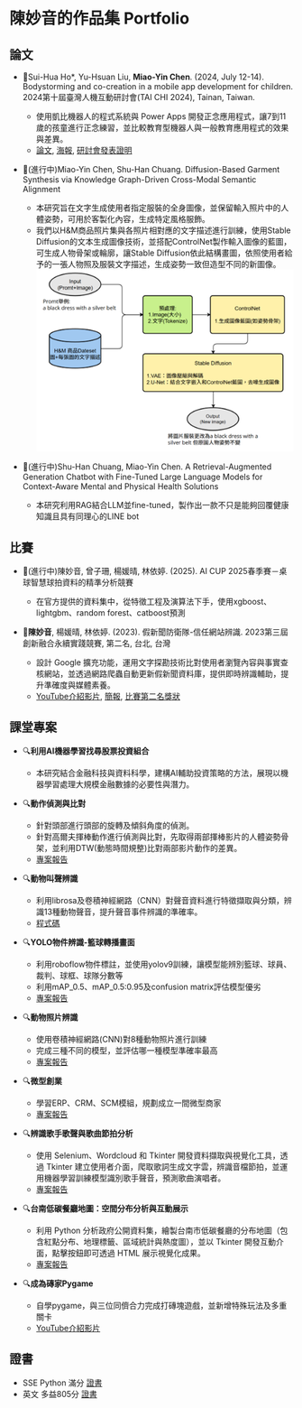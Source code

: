 # 陳妙音的作品集 Portfolio

## 論文
- 📗Sui-Hua Ho*, Yu-Hsuan Liu, **Miao-Yin Chen**. (2024, July 12-14). Bodystorming and co-creation in a mobile app development for children. 2024第十屆臺灣人機互動研討會(TAI CHI 2024), Tainan, Taiwan.
   - 使用凱比機器人的程式系統與 Power Apps 開發正念應用程式，讓7到11歲的孩童進行正念練習，並比較教育型機器人與一般教育應用程式的效果與差異。  
   - [論文](TAICHI2024Paper.pdf), [海報](TAICHI2024Poster.pdf), [研討會發表證明](TAICHI2024Certificate.pdf)


- 📗(進行中)Miao-Yin Chen, Shu-Han Chuang. Diffusion-Based Garment Synthesis via Knowledge Graph-Driven Cross-Modal Semantic Alignment
   - 本研究旨在文字生成使用者指定服裝的全身圖像，並保留輸入照片中的人體姿勢，可用於客製化內容，生成特定風格服飾。
   - 我們以H&M商品照片集與各照片相對應的文字描述進行訓練，使用Stable Diffusion的文本生成圖像技術，並搭配ControlNet製作輸入圖像的藍圖，可生成人物骨架或輪廓，讓Stable Diffusion依此結構畫圖，依照使用者給予的一張人物照及服裝文字描述，生成姿勢一致但造型不同的新圖像。
    ![flowchart](2024第十屆臺灣人機互動研討會/flowchart.png)


- 📗(進行中)Shu-Han Chuang, Miao-Yin Chen. A Retrieval-Augmented Generation Chatbot with Fine-Tuned Large Language Models for Context-Aware Mental and Physical Health Solutions
   - 本研究利用RAG結合LLM並fine-tuned，製作出一款不只是能夠回覆健康知識且具有同理心的LINE bot

## 比賽
- 🎯(進行中)陳妙音, 曾子珊, 楊媛晴, 林依婷. (2025). AI CUP 2025春季賽－桌球智慧球拍資料的精準分析競賽
   - 在官方提供的資料集中，從特徵工程及演算法下手，使用xgboost、lightgbm、random forest、catboost預測


- 🎯**陳妙音**, 楊媛晴, 林依婷. (2023). 假新聞防衛隊-信任網站辨識. 2023第三屆創新融合永續實踐競賽, 第二名, 台北, 台灣
   - 設計 Google 擴充功能，運用文字探勘技術比對使用者瀏覽內容與事實查核網站，並透過網路爬蟲自動更新假新聞資料庫，提供即時辨識輔助，提升準確度與媒體素養。
   - [YouTube介紹影片](https://youtu.be/C-N3vOHr2Bk), [簡報](2023FakeNewsPPT.pdf), [比賽第二名獎狀](2023FakeNewsCompetitionCertificate.pdf)


## 課堂專案
- 🔍**利用AI機器學習找尋股票投資組合**
   - 本研究結合金融科技與資料科學，建構AI輔助投資策略的方法，展現以機器學習處理大規模金融數據的必要性與潛力。


- 🔍**動作偵測與比對**
   - 針對頭部進行頭部的旋轉及傾斜角度的偵測。
   - 針對高爾夫揮棒動作進行偵測與比對，先取得兩部揮棒影片的人體姿勢骨架，並利用DTW(動態時間規整)比對兩部影片動作的差異。
   - [專案報告](課堂專案/動作偵測與比對/動作偵測與比對成果.pdf)


- 🔍**動物叫聲辨識**
   - 利用librosa及卷積神經網路（CNN）對聲音資料進行特徵擷取與分類，辨識13種動物聲音，提升聲音事件辨識的準確率。
   - [程式碼](課堂專案/動物叫聲辨識/AnimalSound_DeadSimpleSpeechRecognition.ipynb)


- 🔍**YOLO物件辨識-籃球轉播畫面**
   - 利用roboflow物件標註，並使用yolov9訓練，讓模型能辨別籃球、球員、裁判、球框、球隊分數等
   - 利用mAP_0.5、mAP_0.5:0.95及confusion matrix評估模型優劣
   - [專案報告](課堂專案/YOLO物件辨識_籃球轉播畫面/YOLO物件辨識報告.pdf)


- 🔍**動物照片辨識**
   - 使用卷積神經網路(CNN)對8種動物照片進行訓練
   - 完成三種不同的模型，並評估哪一種模型準確率最高
   - [專案報告](課堂專案/動物照片辨識/辨識動物_機器學習成果報告.pdf)


- 🔍**微型創業**
   - 學習ERP、CRM、SCM模組，規劃成立一間微型商家
   - [專案報告](課堂專案/微型創業/微型創業報告_綠循環Campus.pdf)


- 🔍**辨識歌手歌聲與歌曲節拍分析**
  - 使用 Selenium、Wordcloud 和 Tkinter 開發資料擷取與視覺化工具，透過 Tkinter 建立使用者介面，爬取歌詞生成文字雲，辨識音檔節拍，並運用機器學習訓練模型識別歌手聲音，預測歌曲演唱者。
  - [專案報告](Course_MusicAnalysis.pdf)


- 🔍**台南低碳餐廳地圖：空間分布分析與互動展示**
  - 利用 Python 分析政府公開資料集，繪製台南市低碳餐廳的分布地圖（包含紅點分布、地理標籤、區域統計與熱度圖），並以 Tkinter 開發互動介面，點擊按鈕即可透過 HTML 展示視覺化成果。
  - [專案報告](course_data_marketing.pdf)


- 🔍**成為磚家Pygame**
  - 自學pygame，與三位同儕合力完成打磚塊遊戲，並新增特殊玩法及多重關卡 
  - [YouTube介紹影片](https://youtu.be/U479OtfxdCY)



## 證書
- SSE Python 滿分 [證書](SSEpythonCertificate.pdf)
- 英文 多益805分 [證書](TOEIC.pdf)
